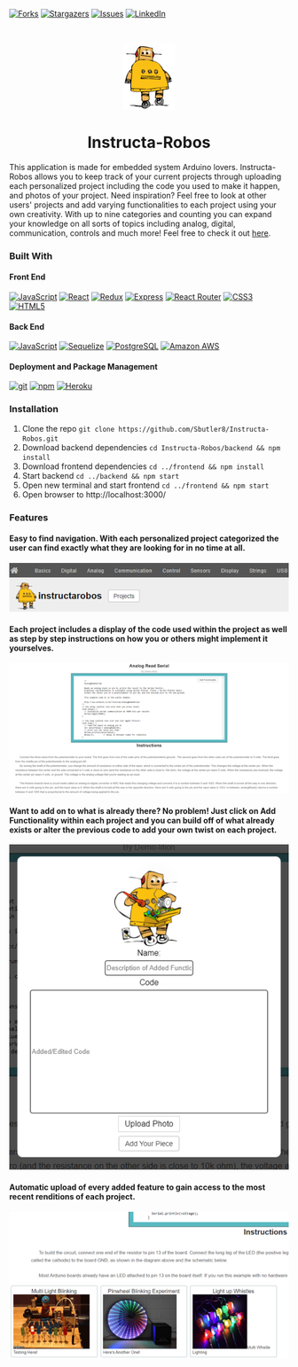 [![Forks][forks-shield]][forks-url]
[![Stargazers][stars-shield]][stars-url]
[![Issues][issues-shield]][issues-url]
[![LinkedIn][linkedin-shield]][linkedin-url]
<!--ReactSkipperStart -->

<br />
<p align="center">
  <a href="https://instructa-robos.herokuapp.com/">
    <img src="https://raw.githubusercontent.com/Sbutler8/Instructa-Robos/master/frontend/public/images/robot.png"  alt="Logo" width="auto" height="120">
  </a>
  
<h1 align="center"> Instructa-Robos </h1>

This application is made for embedded system Arduino lovers. Instructa-Robos allows you to keep track of your current projects through uploading each personalized project including the code you used to make it happen, and photos of your project. Need inspiration? Feel free to look at other users' projects and add varying functionalities to each project using your own creativity. With up to nine categories and counting you can expand your knowledge on all sorts of topics including analog, digital, communication, controls and much more! Feel free to check it out [here](https://instructa-robos.herokuapp.com/).

### Built With

#### Front End

<a href="https://www.javascript.com/"><img alt="JavaScript" src="https://img.shields.io/badge/-JavaScript-F7DF1E?style=flat-square&logo=JavaScript&logoColor=black" /></a>
<a href="https://reactjs.org/"><img alt="React" src="https://img.shields.io/badge/-React-61DAFB?style=flat-square&logo=react&logoColor=black" /></a>
<a href="https://redux.js.org/"><img alt="Redux" src="https://img.shields.io/badge/-Redux-764ABC?style=flat-square&logo=Redux&logoColor=white" /></a>
<a href="https://expressjs.com/"><img alt="Express" src="https://img.shields.io/badge/-Express-764ABC?style=flat-square&logo=Express&logoColor=white" /></a>
<a href="https://reactrouter.com/"><img alt="React Router" src="https://img.shields.io/badge/-React%20Router-CA4245?style=flat-square&logo=React-Router&logoColor=white" /></a>
<a href="https://devdocs.io/css/"><img alt="CSS3" src="https://img.shields.io/badge/-CSS3%20-61DAFB?style=flat-square&logo=CSS3&logoColor=white&color=brightgreen"/></a>
<a href="https://devdocs.io/html/"><img alt="HTML5" src="https://img.shields.io/badge/-HTML5%20-61DAFB?style=flat-square&logo=HTML5&logoColor=white&color=blue"/></a>


#### Back End

<a href="https://www.javascript.com/"><img alt="JavaScript" src="https://img.shields.io/badge/-JavaScript-F7DF1E?style=flat-square&logo=JavaScript&logoColor=black" /></a>
<a href="https://sequelize.org/"><img alt="Sequelize" src="https://img.shields.io/badge/-Sequelize%20ORM-000000?style=flat-square&logo=Sequelize%20ORM&logoColor=white" /></a>
<a href="https://www.postgresql.org/"><img alt="PostgreSQL" src="https://img.shields.io/badge/-PostgreSQL-336791?style=flat-square&logo=PostgreSQL&logoColor=white" /></a>
<a href="https://aws.amazon.com/"><img alt="Amazon AWS" src="https://img.shields.io/badge/-Amazon%20AWS-232F3E?style=flat-square&logo=Amazon%20AWS&logoColor=white" /></a>


#### Deployment and Package Management

<a href="#"><img alt="git" src="https://img.shields.io/badge/-Git-F05032?style=flat-square&logo=git&logoColor=white" /></a>
<a href="https://www.npmjs.com/"><img alt="npm" src="https://img.shields.io/badge/-NPM-CB3837?style=flat-square&logo=npm&logoColor=white" /></a>
<a href="https://heroku.com/"><img alt="Heroku" src="https://img.shields.io/badge/-Heroku-430098?style=flat-square&logo=Heroku&logoColor=white" /></a>


### Installation

1. Clone the repo `git clone https://github.com/Sbutler8/Instructa-Robos.git`
2. Download backend dependencies `cd Instructa-Robos/backend && npm install`
3. Download frontend dependencies `cd ../frontend && npm install`
4. Start backend `cd ../backend && npm start`
5. Open new terminal and start frontend `cd ../frontend && npm start`
6. Open browser to http://localhost:3000/

### Features
#### Easy to find navigation. With each personalized project categorized the user can find exactly what they are looking for in no time at all.
![Alt text](https://raw.githubusercontent.com/Sbutler8/Instructa-Robos/master/frontend/public/images/navBar.png)

#### Each project includes a display of the code used within the project as well as step by step instructions on how you or others might implement it yourselves.  
![Alt text](https://raw.githubusercontent.com/Sbutler8/Instructa-Robos/master/frontend/public/images/individualProject.png)

#### Want to add on to what is already there? No problem! Just click on Add Functionality within each project and you can build off of what already exists or alter the previous code to add your own twist on each project.
![Alt text](https://raw.githubusercontent.com/Sbutler8/Instructa-Robos/master/frontend/public/images/addedFeature.png)

#### Automatic upload of every added feature to gain access to the most recent renditions of each project.
![Alt text](https://raw.githubusercontent.com/Sbutler8/Instructa-Robos/master/frontend/public/images/multiAddedFunctionalities.png)

[contributors-shield]: https://img.shields.io/github/contributors/Sbutler8/Instructa-Robos.svg?style=for-the-badge
[contributors-url]: https://github.com/Sbutler8/Instructa-Robos/graphs/contributors
[forks-shield]: https://img.shields.io/github/forks/Sbutler8/Instructa-Robos.svg?style=for-the-badge
[forks-url]: https://github.com/Sbutler8/Instructa-Robos/network/members
[stars-shield]: https://img.shields.io/github/stars/Sbutler8/Instructa-Robos.svg?style=for-the-badge
[stars-url]: https://github.com/Sbutler8/Instructa-Robos/stargazers
[issues-shield]: https://img.shields.io/github/issues/Sbutler8/Instructa-Robos.svg?style=for-the-badge
[issues-url]: https://github.com/Sbutler8/Instructa-Robos/issues
[linkedin-shield]: https://img.shields.io/badge/-LinkedIn-black.svg?style=for-the-badge&logo=linkedin&colorB=555
[linkedin-url]: https://www.linkedin.com/in/samantha-butler-410675178/
